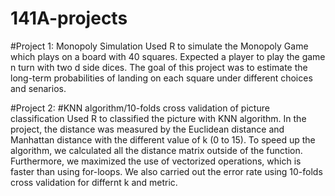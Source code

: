 # 141A-projects
#Project 1:
Monopoly Simulation
Used R to simulate the Monopoly Game which plays on a board with 40 squares. Expected a player to play the game n turn with two d side dices. The goal of this project was to estimate the long-term probabilities of landing on each square under different choices and senarios.


#Project 2:
#KNN algorithm/10-folds cross validation of picture classification
Used R to classified the picture with KNN algorithm. In the project, the distance was measured by the Euclidean distance and Manhattan distance with the different value of k (0 to 15). To speed up the algorithm, we calculated all the distance matrix outside of the function. Furthermore, we maximized the use of vectorized operations, which is faster than using for-loops. We also carried out the error rate using 10-folds cross validation for differnt k and metric.
